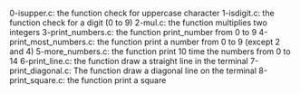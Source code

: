 0-isupper.c: the function check for uppercase character
1-isdigit.c: the function check for a digit (0 to 9)
2-mul.c: the function multiplies two integers
3-print_numbers.c: the function print_number from 0 to 9
4-print_most_numbers.c: the function print a number from 0 to 9 (except 2 and 4)
5-more_numbers.c: the function print 10 time the numbers from 0 to 14
6-print_line.c: the function draw a straight line in the terminal
7-print_diagonal.c: The function draw a diagonal line on the terminal
8-print_square.c: the function print a square 
